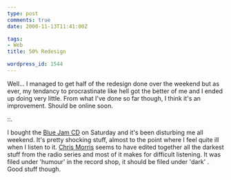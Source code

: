 ```yaml
---
type: post
comments: true
date: 2000-11-13T11:41:00Z

tags:
- Web
title: 50% Redesign

wordpress_id: 1544
---
```


Well… I managed to get half of the redesign done over the weekend but as ever, my tendancy to procrastinate like hell got the better of me and I ended up doing very little. From what I've done so far though, I think it's an improvement. Should be online soon.  

::.  


  

I bought the [Blue Jam CD](http://www.amazon.co.uk/exec/obidos/ASIN/B00004YL1M/026-0819497-2645201) on Saturday and it's been disturbing me all weekend. It's pretty shocking stuff, almost to the point where I feel quite ill when I listen to it. [Chris Morris](http://www.koekie.org.uk/funnel/) seems to have edited together all the darkest stuff from the radio series and most of it makes for difficult listening. It was filed under 'humour' in the record shop, it should be filed under 'dark' . Good stuff though. 
